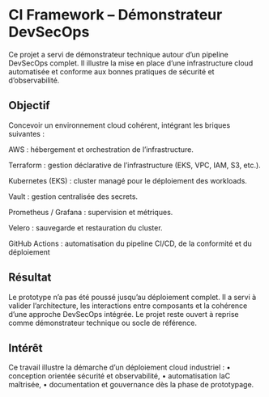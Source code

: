 # CI Framework – Démonstrateur DevSecOps
Ce projet a servi de démonstrateur technique autour d’un pipeline DevSecOps complet.
Il illustre la mise en place d’une infrastructure cloud automatisée et conforme aux bonnes pratiques de sécurité et d’observabilité.
## Objectif
Concevoir un environnement cloud cohérent, intégrant les briques suivantes :

AWS : hébergement et orchestration de l’infrastructure.

Terraform : gestion déclarative de l’infrastructure (EKS, VPC, IAM, S3, etc.).

Kubernetes (EKS) : cluster managé pour le déploiement des workloads.

Vault : gestion centralisée des secrets.

Prometheus / Grafana : supervision et métriques.

Velero : sauvegarde et restauration du cluster.

GitHub Actions : automatisation du pipeline CI/CD, de la conformité et du déploiement


## Résultat

Le prototype n’a pas été poussé jusqu’au déploiement complet.
Il a servi à valider l’architecture, les interactions entre composants et la cohérence d’une approche DevSecOps intégrée.
Le projet reste ouvert à reprise comme démonstrateur technique ou socle de référence.

## Intérêt

Ce travail illustre la démarche d’un déploiement cloud industriel :
	•	conception orientée sécurité et observabilité,
	•	automatisation IaC maîtrisée,
	•	documentation et gouvernance dès la phase de prototypage.
